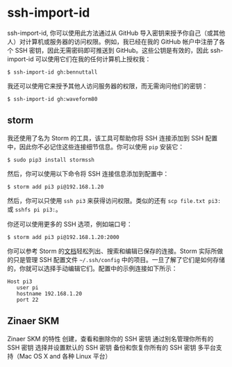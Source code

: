 # ssh-import-id

ssh-import-id, 你可以使用此方法通过从 GitHub 导入密钥来授予你自己（或其他人）对计算机或服务器的访问权限。例如，我已经在我的 GitHub 帐户中注册了各个 SSH 密钥，因此无需密码即可推送到 GitHub。这些公钥是有效的，因此 ssh-import-id 可以使用它们在我的任何计算机上授权我：
```
$ ssh-import-id gh:bennuttall
```
我还可以使用它来授予其他人访问服务器的权限，而无需询问他们的密钥：
```
$ ssh-import-id gh:waveform80
```


## storm

我还使用了名为 Storm 的工具，该工具可帮助你将 SSH 连接添加到 SSH 配置中，因此你不必记住这些连接细节信息。你可以使用 `pip` 安装它：

```text
$ sudo pip3 install stormssh
```

然后，你可以使用以下命令将 SSH 连接信息添加到配置中：

```text
$ storm add pi3 pi@192.168.1.20
```

然后，你可以只使用 `ssh pi3` 来获得访问权限。类似的还有 `scp file.txt pi3:` 或 `sshfs pi pi3:`。

你还可以使用更多的 SSH 选项，例如端口号：

```text
$ storm add pi3 pi@192.168.1.20:2000
```

你可以参考 Storm 的[文档](https://link.zhihu.com/?target=https%3A//stormssh.readthedocs.io/en/stable/usage.html)轻松列出、搜索和编辑已保存的连接。Storm 实际所做的只是管理 SSH 配置文件 `~/.ssh/config` 中的项目。一旦了解了它们是如何存储的，你就可以选择手动编辑它们。配置中的示例连接如下所示：

```text
Host pi3
   user pi
   hostname 192.168.1.20
   port 22
```
## Zinaer SKM 
Zinaer SKM 的特性
创建，查看和删除你的 SSH 密钥
通过别名管理你所有的 SSH 密钥
选择并设置默认的 SSH 密钥
备份和恢复你所有的 SSH 密钥
多平台支持（Mac OS X and 各种 Linux 平台）
